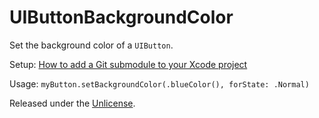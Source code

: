 # UIButtonBackgroundColor

Set the background color of a `UIButton`.

Setup: [How to add a Git submodule to your Xcode project][1]

Usage: `myButton.setBackgroundColor(.blueColor(), forState: .Normal)`

Released under the [Unlicense][2].


  [1]: https://github.com/acani/Libraries
  [2]: http://unlicense.org
